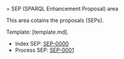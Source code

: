 = SEP (SPARQL Enhancement Proposal) area

This area cotains the proposals (SEPs).

Template: [template.md].

* Index SEP: [SEP-0000](SEP-0000/sep-0000.md)
* Process SEP: [SEP-0001](SEP-0001/sep-0001.md)


